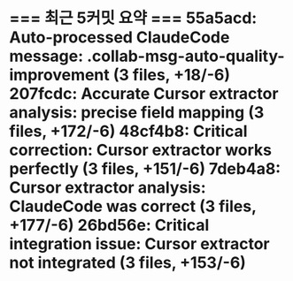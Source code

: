 === 최근 5커밋 요약 ===
55a5acd: Auto-processed ClaudeCode message: .collab-msg-auto-quality-improvement (3 files, +18/-6)
207fcdc: Accurate Cursor extractor analysis: precise field mapping (3 files, +172/-6)
48cf4b8: Critical correction: Cursor extractor works perfectly (3 files, +151/-6)
7deb4a8: Cursor extractor analysis: ClaudeCode was correct (3 files, +177/-6)
26bd56e: Critical integration issue: Cursor extractor not integrated (3 files, +153/-6)
=======================
